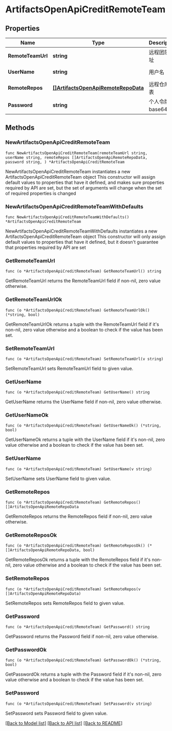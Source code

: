 # ArtifactsOpenApiCreditRemoteTeam

## Properties

Name | Type | Description | Notes
------------ | ------------- | ------------- | -------------
**RemoteTeamUrl** | **string** | 远程团队地址 | [default to ""]
**UserName** | **string** | 用户名 | [default to ""]
**RemoteRepos** | [**[]ArtifactsOpenApiRemoteRepoData**](ArtifactsOpenApiRemoteRepoData.md) | 远程仓库列表 | 
**Password** | **string** | 个人令牌base64编码 | [default to ""]

## Methods

### NewArtifactsOpenApiCreditRemoteTeam

`func NewArtifactsOpenApiCreditRemoteTeam(remoteTeamUrl string, userName string, remoteRepos []ArtifactsOpenApiRemoteRepoData, password string, ) *ArtifactsOpenApiCreditRemoteTeam`

NewArtifactsOpenApiCreditRemoteTeam instantiates a new ArtifactsOpenApiCreditRemoteTeam object
This constructor will assign default values to properties that have it defined,
and makes sure properties required by API are set, but the set of arguments
will change when the set of required properties is changed

### NewArtifactsOpenApiCreditRemoteTeamWithDefaults

`func NewArtifactsOpenApiCreditRemoteTeamWithDefaults() *ArtifactsOpenApiCreditRemoteTeam`

NewArtifactsOpenApiCreditRemoteTeamWithDefaults instantiates a new ArtifactsOpenApiCreditRemoteTeam object
This constructor will only assign default values to properties that have it defined,
but it doesn't guarantee that properties required by API are set

### GetRemoteTeamUrl

`func (o *ArtifactsOpenApiCreditRemoteTeam) GetRemoteTeamUrl() string`

GetRemoteTeamUrl returns the RemoteTeamUrl field if non-nil, zero value otherwise.

### GetRemoteTeamUrlOk

`func (o *ArtifactsOpenApiCreditRemoteTeam) GetRemoteTeamUrlOk() (*string, bool)`

GetRemoteTeamUrlOk returns a tuple with the RemoteTeamUrl field if it's non-nil, zero value otherwise
and a boolean to check if the value has been set.

### SetRemoteTeamUrl

`func (o *ArtifactsOpenApiCreditRemoteTeam) SetRemoteTeamUrl(v string)`

SetRemoteTeamUrl sets RemoteTeamUrl field to given value.


### GetUserName

`func (o *ArtifactsOpenApiCreditRemoteTeam) GetUserName() string`

GetUserName returns the UserName field if non-nil, zero value otherwise.

### GetUserNameOk

`func (o *ArtifactsOpenApiCreditRemoteTeam) GetUserNameOk() (*string, bool)`

GetUserNameOk returns a tuple with the UserName field if it's non-nil, zero value otherwise
and a boolean to check if the value has been set.

### SetUserName

`func (o *ArtifactsOpenApiCreditRemoteTeam) SetUserName(v string)`

SetUserName sets UserName field to given value.


### GetRemoteRepos

`func (o *ArtifactsOpenApiCreditRemoteTeam) GetRemoteRepos() []ArtifactsOpenApiRemoteRepoData`

GetRemoteRepos returns the RemoteRepos field if non-nil, zero value otherwise.

### GetRemoteReposOk

`func (o *ArtifactsOpenApiCreditRemoteTeam) GetRemoteReposOk() (*[]ArtifactsOpenApiRemoteRepoData, bool)`

GetRemoteReposOk returns a tuple with the RemoteRepos field if it's non-nil, zero value otherwise
and a boolean to check if the value has been set.

### SetRemoteRepos

`func (o *ArtifactsOpenApiCreditRemoteTeam) SetRemoteRepos(v []ArtifactsOpenApiRemoteRepoData)`

SetRemoteRepos sets RemoteRepos field to given value.


### GetPassword

`func (o *ArtifactsOpenApiCreditRemoteTeam) GetPassword() string`

GetPassword returns the Password field if non-nil, zero value otherwise.

### GetPasswordOk

`func (o *ArtifactsOpenApiCreditRemoteTeam) GetPasswordOk() (*string, bool)`

GetPasswordOk returns a tuple with the Password field if it's non-nil, zero value otherwise
and a boolean to check if the value has been set.

### SetPassword

`func (o *ArtifactsOpenApiCreditRemoteTeam) SetPassword(v string)`

SetPassword sets Password field to given value.



[[Back to Model list]](../README.md#documentation-for-models) [[Back to API list]](../README.md#documentation-for-api-endpoints) [[Back to README]](../README.md)



